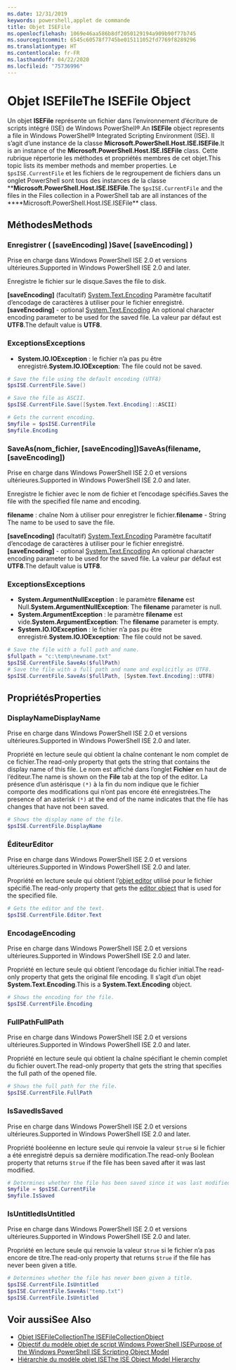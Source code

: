 ```yaml
---
ms.date: 12/31/2019
keywords: powershell,applet de commande
title: Objet ISEFile
ms.openlocfilehash: 1069e46aa586b8df2050129194a909b90f77b745
ms.sourcegitcommit: 6545c60578f7745be015111052fd7769f8289296
ms.translationtype: HT
ms.contentlocale: fr-FR
ms.lasthandoff: 04/22/2020
ms.locfileid: "75736996"
---
```

# <a name="the-isefile-object"></a><span data-ttu-id="043c9-103">Objet ISEFile</span><span class="sxs-lookup"><span data-stu-id="043c9-103">The ISEFile Object</span></span>

<span data-ttu-id="043c9-104">Un objet **ISEFile** représente un fichier dans l’environnement d’écriture de scripts intégré (ISE) de Windows PowerShell®.</span><span class="sxs-lookup"><span data-stu-id="043c9-104">An **ISEFile** object represents a file in Windows PowerShell® Integrated Scripting Environment (ISE).</span></span> <span data-ttu-id="043c9-105">Il s’agit d’une instance de la classe **Microsoft.PowerShell.Host.ISE.ISEFile**.</span><span class="sxs-lookup"><span data-stu-id="043c9-105">It is an instance of the **Microsoft.PowerShell.Host.ISE.ISEFile** class.</span></span> <span data-ttu-id="043c9-106">Cette rubrique répertorie les méthodes et propriétés membres de cet objet.</span><span class="sxs-lookup"><span data-stu-id="043c9-106">This topic lists its member methods and member properties.</span></span> <span data-ttu-id="043c9-107">Le `$psISE.CurrentFile` et les fichiers de le regroupement de fichiers dans un onglet PowerShell sont tous des instances de la classe \*\***Microsoft.PowerShell.Host.ISE.ISEFile**.</span><span class="sxs-lookup"><span data-stu-id="043c9-107">The `$psISE.CurrentFile` and the files in the Files collection in a PowerShell tab are all instances of the \*\*\*\*Microsoft.PowerShell.Host.ISE.ISEFile\*\* class.</span></span>

## <a name="methods"></a><span data-ttu-id="043c9-108">Méthodes</span><span class="sxs-lookup"><span data-stu-id="043c9-108">Methods</span></span>

### <a name="save-saveencoding-"></a><span data-ttu-id="043c9-109">Enregistrer \( \[saveEncoding\] \)</span><span class="sxs-lookup"><span data-stu-id="043c9-109">Save\( \[saveEncoding\] \)</span></span>

<span data-ttu-id="043c9-110">Prise en charge dans Windows PowerShell ISE 2.0 et versions ultérieures.</span><span class="sxs-lookup"><span data-stu-id="043c9-110">Supported in Windows PowerShell ISE 2.0 and later.</span></span>

<span data-ttu-id="043c9-111">Enregistre le fichier sur le disque.</span><span class="sxs-lookup"><span data-stu-id="043c9-111">Saves the file to disk.</span></span>

<span data-ttu-id="043c9-112">**\[saveEncoding\]** (facultatif) [System.Text.Encoding](https://msdn.microsoft.com/library/system.text.encoding.aspx) Paramètre facultatif d’encodage de caractères à utiliser pour le fichier enregistré.</span><span class="sxs-lookup"><span data-stu-id="043c9-112">**\[saveEncoding\]** - optional [System.Text.Encoding](https://msdn.microsoft.com/library/system.text.encoding.aspx) An optional character encoding parameter to be used for the saved file.</span></span> <span data-ttu-id="043c9-113">La valeur par défaut est **UTF8**.</span><span class="sxs-lookup"><span data-stu-id="043c9-113">The default value is **UTF8**.</span></span>

### <a name="exceptions"></a><span data-ttu-id="043c9-114">Exceptions</span><span class="sxs-lookup"><span data-stu-id="043c9-114">Exceptions</span></span>

- <span data-ttu-id="043c9-115">**System.IO.IOException** : le fichier n’a pas pu être enregistré.</span><span class="sxs-lookup"><span data-stu-id="043c9-115">**System.IO.IOException**: The file could not be saved.</span></span>

```powershell
# Save the file using the default encoding (UTF8)
$psISE.CurrentFile.Save()

# Save the file as ASCII.
$psISE.CurrentFile.Save([System.Text.Encoding]::ASCII)

# Gets the current encoding.
$myfile = $psISE.CurrentFile
$myfile.Encoding
```

### <a name="saveasfilename-saveencoding"></a><span data-ttu-id="043c9-116">SaveAs\(nom_fichier, \[saveEncoding\]\)</span><span class="sxs-lookup"><span data-stu-id="043c9-116">SaveAs\(filename, \[saveEncoding\]\)</span></span>

<span data-ttu-id="043c9-117">Prise en charge dans Windows PowerShell ISE 2.0 et versions ultérieures.</span><span class="sxs-lookup"><span data-stu-id="043c9-117">Supported in Windows PowerShell ISE 2.0 and later.</span></span>

<span data-ttu-id="043c9-118">Enregistre le fichier avec le nom de fichier et l’encodage spécifiés.</span><span class="sxs-lookup"><span data-stu-id="043c9-118">Saves the file with the specified file name and encoding.</span></span>

<span data-ttu-id="043c9-119">**filename** : chaîne Nom à utiliser pour enregistrer le fichier.</span><span class="sxs-lookup"><span data-stu-id="043c9-119">**filename** - String The name to be used to save the file.</span></span>

<span data-ttu-id="043c9-120">**\[saveEncoding\]** (facultatif) [System.Text.Encoding](https://msdn.microsoft.com/library/system.text.encoding.aspx) Paramètre facultatif d’encodage de caractères à utiliser pour le fichier enregistré.</span><span class="sxs-lookup"><span data-stu-id="043c9-120">**\[saveEncoding\]** - optional [System.Text.Encoding](https://msdn.microsoft.com/library/system.text.encoding.aspx) An optional character encoding parameter to be used for the saved file.</span></span> <span data-ttu-id="043c9-121">La valeur par défaut est **UTF8**.</span><span class="sxs-lookup"><span data-stu-id="043c9-121">The default value is **UTF8**.</span></span>

### <a name="exceptions"></a><span data-ttu-id="043c9-122">Exceptions</span><span class="sxs-lookup"><span data-stu-id="043c9-122">Exceptions</span></span>

- <span data-ttu-id="043c9-123">**System.ArgumentNullException** : le paramètre **filename** est Null.</span><span class="sxs-lookup"><span data-stu-id="043c9-123">**System.ArgumentNullException**: The **filename** parameter is null.</span></span>
- <span data-ttu-id="043c9-124">**System.ArgumentException** : le paramètre **filename** est vide.</span><span class="sxs-lookup"><span data-stu-id="043c9-124">**System.ArgumentException**: The **filename** parameter is empty.</span></span>
- <span data-ttu-id="043c9-125">**System.IO.IOException** : le fichier n’a pas pu être enregistré.</span><span class="sxs-lookup"><span data-stu-id="043c9-125">**System.IO.IOException**: The file could not be saved.</span></span>

```powershell
# Save the file with a full path and name.
$fullpath = "c:\temp\newname.txt"
$psISE.CurrentFile.SaveAs($fullPath)
# Save the file with a full path and name and explicitly as UTF8.
$psISE.CurrentFile.SaveAs($fullPath, [System.Text.Encoding]::UTF8)
```

## <a name="properties"></a><span data-ttu-id="043c9-126">Propriétés</span><span class="sxs-lookup"><span data-stu-id="043c9-126">Properties</span></span>

### <a name="displayname"></a><span data-ttu-id="043c9-127">DisplayName</span><span class="sxs-lookup"><span data-stu-id="043c9-127">DisplayName</span></span>

<span data-ttu-id="043c9-128">Prise en charge dans Windows PowerShell ISE 2.0 et versions ultérieures.</span><span class="sxs-lookup"><span data-stu-id="043c9-128">Supported in Windows PowerShell ISE 2.0 and later.</span></span>

<span data-ttu-id="043c9-129">Propriété en lecture seule qui obtient la chaîne contenant le nom complet de ce fichier.</span><span class="sxs-lookup"><span data-stu-id="043c9-129">The read-only property that gets the string that contains the display name of this file.</span></span> <span data-ttu-id="043c9-130">Le nom est affiché dans l’onglet **Fichier** en haut de l’éditeur.</span><span class="sxs-lookup"><span data-stu-id="043c9-130">The name is shown on the **File** tab at the top of the editor.</span></span> <span data-ttu-id="043c9-131">La présence d’un astérisque `(*)` à la fin du nom indique que le fichier comporte des modifications qui n’ont pas encore été enregistrées.</span><span class="sxs-lookup"><span data-stu-id="043c9-131">The presence of an asterisk `(*)` at the end of the name indicates that the file has changes that have not been saved.</span></span>

```powershell
# Shows the display name of the file.
$psISE.CurrentFile.DisplayName
```

### <a name="editor"></a><span data-ttu-id="043c9-132">Éditeur</span><span class="sxs-lookup"><span data-stu-id="043c9-132">Editor</span></span>

<span data-ttu-id="043c9-133">Prise en charge dans Windows PowerShell ISE 2.0 et versions ultérieures.</span><span class="sxs-lookup"><span data-stu-id="043c9-133">Supported in Windows PowerShell ISE 2.0 and later.</span></span>

<span data-ttu-id="043c9-134">Propriété en lecture seule qui obtient l’[objet editor](The-ISEEditor-Object.md) utilisé pour le fichier spécifié.</span><span class="sxs-lookup"><span data-stu-id="043c9-134">The read-only property that gets the [editor object](The-ISEEditor-Object.md) that is used for the specified file.</span></span>

```powershell
# Gets the editor and the text.
$psISE.CurrentFile.Editor.Text
```

### <a name="encoding"></a><span data-ttu-id="043c9-135">Encodage</span><span class="sxs-lookup"><span data-stu-id="043c9-135">Encoding</span></span>

<span data-ttu-id="043c9-136">Prise en charge dans Windows PowerShell ISE 2.0 et versions ultérieures.</span><span class="sxs-lookup"><span data-stu-id="043c9-136">Supported in Windows PowerShell ISE 2.0 and later.</span></span>

<span data-ttu-id="043c9-137">Propriété en lecture seule qui obtient l’encodage du fichier initial.</span><span class="sxs-lookup"><span data-stu-id="043c9-137">The read-only property that gets the original file encoding.</span></span> <span data-ttu-id="043c9-138">Il s’agit d’un objet **System.Text.Encoding**.</span><span class="sxs-lookup"><span data-stu-id="043c9-138">This is a **System.Text.Encoding** object.</span></span>

```powershell
# Shows the encoding for the file.
$psISE.CurrentFile.Encoding
```

### <a name="fullpath"></a><span data-ttu-id="043c9-139">FullPath</span><span class="sxs-lookup"><span data-stu-id="043c9-139">FullPath</span></span>

<span data-ttu-id="043c9-140">Prise en charge dans Windows PowerShell ISE 2.0 et versions ultérieures.</span><span class="sxs-lookup"><span data-stu-id="043c9-140">Supported in Windows PowerShell ISE 2.0 and later.</span></span>

<span data-ttu-id="043c9-141">Propriété en lecture seule qui obtient la chaîne spécifiant le chemin complet du fichier ouvert.</span><span class="sxs-lookup"><span data-stu-id="043c9-141">The read-only property that gets the string that specifies the full path of the opened file.</span></span>

```powershell
# Shows the full path for the file.
$psISE.CurrentFile.FullPath
```

### <a name="issaved"></a><span data-ttu-id="043c9-142">IsSaved</span><span class="sxs-lookup"><span data-stu-id="043c9-142">IsSaved</span></span>

<span data-ttu-id="043c9-143">Prise en charge dans Windows PowerShell ISE 2.0 et versions ultérieures.</span><span class="sxs-lookup"><span data-stu-id="043c9-143">Supported in Windows PowerShell ISE 2.0 and later.</span></span>

<span data-ttu-id="043c9-144">Propriété booléenne en lecture seule qui renvoie la valeur `$true` si le fichier a été enregistré depuis sa dernière modification.</span><span class="sxs-lookup"><span data-stu-id="043c9-144">The read-only Boolean property that returns `$true` if the file has been saved after it was last modified.</span></span>

```powershell
# Determines whether the file has been saved since it was last modified.
$myfile = $psISE.CurrentFile
$myfile.IsSaved
```

### <a name="isuntitled"></a><span data-ttu-id="043c9-145">IsUntitled</span><span class="sxs-lookup"><span data-stu-id="043c9-145">IsUntitled</span></span>

<span data-ttu-id="043c9-146">Prise en charge dans Windows PowerShell ISE 2.0 et versions ultérieures.</span><span class="sxs-lookup"><span data-stu-id="043c9-146">Supported in Windows PowerShell ISE 2.0 and later.</span></span>

<span data-ttu-id="043c9-147">Propriété en lecture seule qui renvoie la valeur `$true` si le fichier n’a pas encore de titre.</span><span class="sxs-lookup"><span data-stu-id="043c9-147">The read-only property that returns `$true` if the file has never been given a title.</span></span>

```powershell
# Determines whether the file has never been given a title.
$psISE.CurrentFile.IsUntitled
$psISE.CurrentFile.SaveAs("temp.txt")
$psISE.CurrentFile.IsUntitled
```

## <a name="see-also"></a><span data-ttu-id="043c9-148">Voir aussi</span><span class="sxs-lookup"><span data-stu-id="043c9-148">See Also</span></span>

- [<span data-ttu-id="043c9-149">Objet ISEFileCollection</span><span class="sxs-lookup"><span data-stu-id="043c9-149">The ISEFileCollectionObject</span></span>](The-ISEFileCollection-Object.md)
- [<span data-ttu-id="043c9-150">Objectif du modèle objet de script Windows PowerShell ISE</span><span class="sxs-lookup"><span data-stu-id="043c9-150">Purpose of the Windows PowerShell ISE Scripting Object Model</span></span>](Purpose-of-the-Windows-PowerShell-ISE-Scripting-Object-Model.md)
- [<span data-ttu-id="043c9-151">Hiérarchie du modèle objet ISE</span><span class="sxs-lookup"><span data-stu-id="043c9-151">The ISE Object Model Hierarchy</span></span>](The-ISE-Object-Model-Hierarchy.md)
